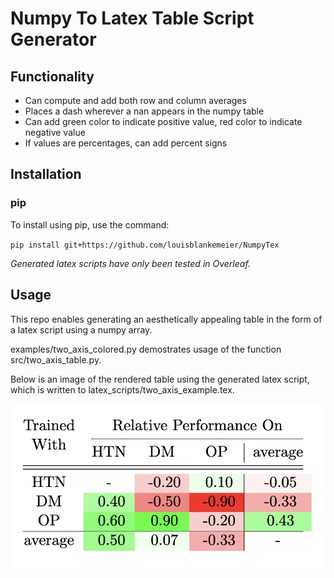 # Numpy To Latex Table Script Generator

## Functionality

- Can compute and add both row and column averages
- Places a dash wherever a nan appears in the numpy table
- Can add green color to indicate positive value, red color to indicate negative value
- If values are percentages, can add percent signs

## Installation

### pip

To install using pip, use the command:

`pip install git+https://github.com/louisblankemeier/NumpyTex`

*Generated latex scripts have only been tested in Overleaf.*

## Usage

This repo enables generating an aesthetically appealing table in the form of a latex script using a numpy array. 

examples/two_axis_colored.py demostrates usage of the function src/two_axis_table.py. 

Below is an image of the rendered table using the generated latex script, which is written to latex_scripts/two_axis_example.tex.

![](https://github.com/louisblankemeier/NumpyTex/blob/main/figs/two_axis_table_example.png)




